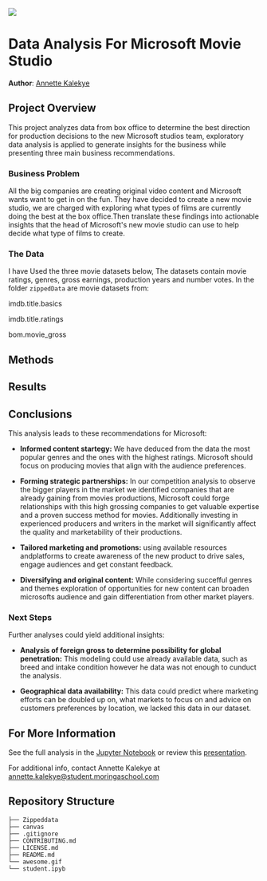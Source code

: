 

![](https://ia803403.us.archive.org/5/items/microsoft-production-studios-2000s-logo-reconstruction/Microsoft%20Production%20Studios%202000s%20Logo%20Reconstruction.png)

# Data Analysis For Microsoft Movie Studio

**Author**: [Annette Kalekye](annette.kalekye@student.moringaschool.com)

## Project Overview

This project analyzes data from box office to determine the best direction for production decisions to the new Microsoft studios team, exploratory data analysis is applied to generate insights for the business while presenting three main business recommendations.

### Business Problem

All the big companies are creating original video content and Microsoft wants want to get in on the fun. They have decided to create a new movie studio, we are charged with exploring what types of films are currently doing the best at the box office.Then translate these findings into actionable insights that the head of Microsoft's new movie studio can use to help decide what type of films to create.

### The Data
I have Used the three movie datasets below, The datasets contain movie ratings, genres, gross earnings, production years and number votes.
In the folder `zippedData` are movie datasets from:

imdb.title.basics

imdb.title.ratings

bom.movie_gross


## Methods



## Results



## Conclusions

This analysis leads to these recommendations for Microsoft:

- **Informed content startegy:** We have deduced from the data the most popular genres and the ones with the highest ratings. Microsoft should focus on producing movies that align with the audience preferences.

- **Forming strategic partnerships:** In our competition analysis to observe the bigger players in the market we identified companies that are already gaining from movies productions, Microsoft could forge relationships with this high grossing companies to get valuable expertise and a proven success method for movies. Additionally investing in experienced producers and writers in the market will significantly affect the quality and marketability of their productions.

- **Tailored marketing and promotions:** using available resources andplatforms to create awareness of the new product to drive sales, engage audiences and get constant feedback.

- **Diversifying and original content:** While considering succefful genres and themes exploration of opportunities for new content can broaden microsofts audience and gain differentiation from other market players.

### Next Steps

Further analyses could yield additional insights:

- **Analysis of foreign gross to determine possibility for global penetration:** This modeling could use already available data, such as breed and intake condition however he data was not enough to cunduct the analysis.

- **Geographical data availability:** This data could predict where marketing efforts can be doubled up on, what markets to focus on and advice on customers preferences by location, we lacked this data in our dataset.

## For More Information

See the full analysis in the [Jupyter Notebook](https://github.com/AnnetteKalee/Project--Microsoft-Data-Analysis/blob/master/student.ipynb) or review this [presentation](./Animal_Shelter_Needs_Presentation.pdf).

For additional info, contact Annette Kalekye at [annette.kalekye@student.moringaschool.com](annette.kalekye@student.moringaschool.com)



## Repository Structure

```
├── Zippeddata
├── canvas
├── .gitignore
├── CONTRIBUTING.md
├── LICENSE.md
├── README.md
└── awesome.gif
└── student.ipyb
```
